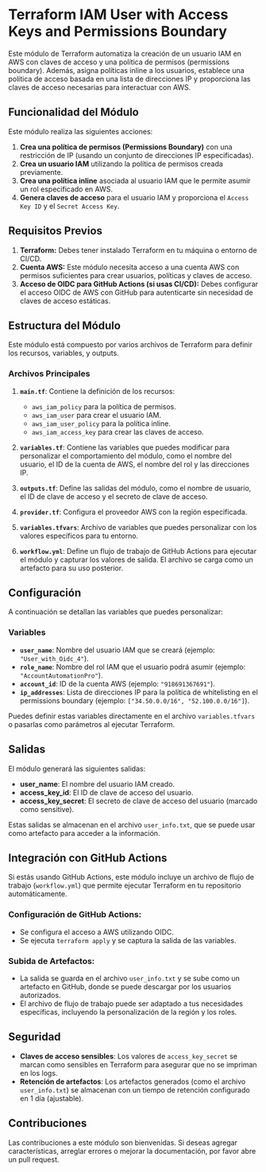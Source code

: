 # Terraform IAM User with Access Keys and Permissions Boundary

Este módulo de Terraform automatiza la creación de un usuario IAM en AWS con claves de acceso y una política de permisos (permissions boundary). Además, asigna políticas inline a los usuarios, establece una política de acceso basada en una lista de direcciones IP y proporciona las claves de acceso necesarias para interactuar con AWS.

## Funcionalidad del Módulo

Este módulo realiza las siguientes acciones:
1. **Crea una política de permisos (Permissions Boundary)** con una restricción de IP (usando un conjunto de direcciones IP especificadas).
2. **Crea un usuario IAM** utilizando la política de permisos creada previamente.
3. **Crea una política inline** asociada al usuario IAM que le permite asumir un rol especificado en AWS.
4. **Genera claves de acceso** para el usuario IAM y proporciona el `Access Key ID` y el `Secret Access Key`.

## Requisitos Previos

1. **Terraform:** Debes tener instalado Terraform en tu máquina o entorno de CI/CD.
2. **Cuenta AWS:** Este módulo necesita acceso a una cuenta AWS con permisos suficientes para crear usuarios, políticas y claves de acceso.
3. **Acceso de OIDC para GitHub Actions (si usas CI/CD):** Debes configurar el acceso OIDC de AWS con GitHub para autenticarte sin necesidad de claves de acceso estáticas.

## Estructura del Módulo

Este módulo está compuesto por varios archivos de Terraform para definir los recursos, variables, y outputs.

### Archivos Principales

1. **`main.tf`**: Contiene la definición de los recursos:
    - `aws_iam_policy` para la política de permisos.
    - `aws_iam_user` para crear el usuario IAM.
    - `aws_iam_user_policy` para la política inline.
    - `aws_iam_access_key` para crear las claves de acceso.

2. **`variables.tf`**: Contiene las variables que puedes modificar para personalizar el comportamiento del módulo, como el nombre del usuario, el ID de la cuenta de AWS, el nombre del rol y las direcciones IP.

3. **`outputs.tf`**: Define las salidas del módulo, como el nombre de usuario, el ID de clave de acceso y el secreto de clave de acceso.

4. **`provider.tf`**: Configura el proveedor AWS con la región especificada.

5. **`variables.tfvars`**: Archivo de variables que puedes personalizar con los valores específicos para tu entorno.

6. **`workflow.yml`**: Define un flujo de trabajo de GitHub Actions para ejecutar el módulo y capturar los valores de salida. El archivo se carga como un artefacto para su uso posterior.

## Configuración

A continuación se detallan las variables que puedes personalizar:

### Variables

- **`user_name`**: Nombre del usuario IAM que se creará (ejemplo: `"User_with_Oidc_4"`).
- **`role_name`**: Nombre del rol IAM que el usuario podrá asumir (ejemplo: `"AccountAutomationPro"`).
- **`account_id`**: ID de la cuenta AWS (ejemplo: `"918691367691"`).
- **`ip_addresses`**: Lista de direcciones IP para la política de whitelisting en el permissions boundary (ejemplo: `["34.50.0.0/16", "52.100.0.0/16"]`).

Puedes definir estas variables directamente en el archivo `variables.tfvars` o pasarlas como parámetros al ejecutar Terraform.

## Salidas

El módulo generará las siguientes salidas:

- **user_name**: El nombre del usuario IAM creado.
- **access_key_id**: El ID de clave de acceso del usuario.
- **access_key_secret**: El secreto de clave de acceso del usuario (marcado como sensitive).

Estas salidas se almacenan en el archivo `user_info.txt`, que se puede usar como artefacto para acceder a la información.

## Integración con GitHub Actions

Si estás usando GitHub Actions, este módulo incluye un archivo de flujo de trabajo (`workflow.yml`) que permite ejecutar Terraform en tu repositorio automáticamente.

### Configuración de GitHub Actions:

- Se configura el acceso a AWS utilizando OIDC.
- Se ejecuta `terraform apply` y se captura la salida de las variables.

### Subida de Artefactos:

- La salida se guarda en el archivo `user_info.txt` y se sube como un artefacto en GitHub, donde se puede descargar por los usuarios autorizados.
- El archivo de flujo de trabajo puede ser adaptado a tus necesidades específicas, incluyendo la personalización de la región y los roles.

## Seguridad

- **Claves de acceso sensibles**: Los valores de `access_key_secret` se marcan como sensibles en Terraform para asegurar que no se impriman en los logs.
- **Retención de artefactos**: Los artefactos generados (como el archivo `user_info.txt`) se almacenan con un tiempo de retención configurado en 1 día (ajustable).

## Contribuciones

Las contribuciones a este módulo son bienvenidas. Si deseas agregar características, arreglar errores o mejorar la documentación, por favor abre un pull request.
